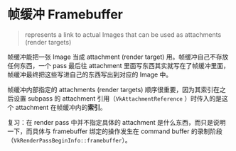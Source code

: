 # 帧缓冲 Framebuffer

>  represents a link to actual Images that can be used as attachments (render targets)

帧缓冲能把一张 Image 当成 attachment (render target) 用。帧缓冲自己不存放任何东西，一个 pass 最后往 attachment 里面写东西其实就写在了帧缓冲里面，帧缓冲最终把这些写进自己的东西写出到对应的 Image 中。

帧缓冲内部指定的 attachments (render targets) 顺序很重要，因为其索引在之后设置 subpass 的 attachment 引用（`VkAttachmentReference` ）时传入的是这个 attachment 在帧缓冲内的**索引**。

复习：在 render pass 中并不指定具体的 attachment 是什么东西，而只是说明一下，而具体与 framebuffer 绑定的操作发生在 command buffer 的录制阶段（`VkRenderPassBeginInfo::framebuffer`）。

